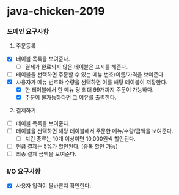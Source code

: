 # java-chicken-2019

### 도메인 요구사항
1. 주문등록
- [x] 테이블 목록을 보여준다.
    - [ ] 결제가 완료되지 않은 테이블은 표시를 해준다.
- [ ] 테이블을 선택하면 주문할 수 있는 메뉴 번호/이름/가격을 보여준다.
- [x] 사용자가 메뉴 번호와 수량을 선택하면 이를 해당 테이블이 저장한다.
    - [x] 한 테이블에서 한 메뉴 당 최대 99개까지 주문이 가능하다.
    - [x] 주문이 불가능하다면 그 이유를 출력한다.

2. 결제하기
- [ ] 테이블 목록을 보여준다.
- [ ] 테이블을 선택하면 해당 테이블에서 주문한 메뉴/수량/금액을 보여준다.
    - [ ] 치킨 종류는 10개 이상이면 10,000원씩 할인된다.
- [ ] 현금 결제는 5%가 할인된다. (중복 할인 가능)
- [ ] 최종 결제 금액을 보여준다.

### I/O 요구사항
- [x] 사용자 입력이 올바른지 확인한다.